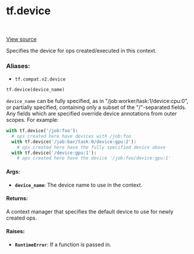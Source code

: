<div itemscope itemtype="http://developers.google.com/ReferenceObject">
<meta itemprop="name" content="tf.device" />
<meta itemprop="path" content="Stable" />
</div>

# tf.device

<!-- Insert buttons -->

<table class="tfo-notebook-buttons tfo-api" align="left">
</table>

<a target="_blank" href="/code/stable/tensorflow/python/framework/ops.py">View source</a>



<!-- Start diff -->
Specifies the device for ops created/executed in this context.

### Aliases:

* `tf.compat.v2.device`


``` python
tf.device(device_name)
```



<!-- Placeholder for "Used in" -->

`device_name` can be fully specified, as in "/job:worker/task:1/device:cpu:0",
or partially specified, containing only a subset of the "/"-separated
fields. Any fields which are specified override device annotations from outer
scopes. For example:

```python
with tf.device('/job:foo'):
  # ops created here have devices with /job:foo
  with tf.device('/job:bar/task:0/device:gpu:2'):
    # ops created here have the fully specified device above
  with tf.device('/device:gpu:1'):
    # ops created here have the device '/job:foo/device:gpu:1'
```

#### Args:


* <b>`device_name`</b>: The device name to use in the context.


#### Returns:

A context manager that specifies the default device to use for newly
created ops.



#### Raises:


* <b>`RuntimeError`</b>: If a function is passed in.